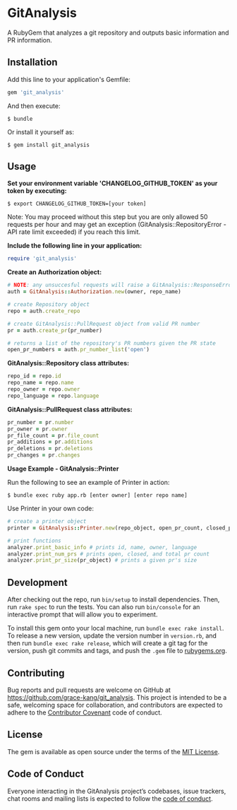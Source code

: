 # GitAnalysis

A RubyGem that analyzes a git repository and outputs basic information and PR information.

## Installation

Add this line to your application's Gemfile:

```ruby
gem 'git_analysis'
```

And then execute:

    $ bundle

Or install it yourself as:

    $ gem install git_analysis

## Usage

**Set your environment variable 'CHANGELOG_GITHUB_TOKEN' as your token by executing:**

    $ export CHANGELOG_GITHUB_TOKEN=[your token]

  Note: You may proceed without this step but you are only allowed 50 requests per hour and may get an exception (GitAnalysis::RepositoryError - API rate limit exceeded) if you reach this limit.
 
**Include the following line in your application:**

```ruby
require 'git_analysis'
```

**Create an Authorization object:**

```ruby
# NOTE: any unsuccesful requests will raise a GitAnalysis::ResponseError and won't be handled
auth = GitAnalysis::Authorization.new(owner, repo_name)

# create Repository object
repo = auth.create_repo

# create GitAnalysis::PullRequest object from valid PR number
pr = auth.create_pr(pr_number)

# returns a list of the repository's PR numbers given the PR state
open_pr_numbers = auth.pr_number_list('open')
```

**GitAnalysis::Repository class attributes:**
```ruby
repo_id = repo.id
repo_name = repo.name
repo_owner = repo.owner
repo_language = repo.language
```

**GitAnalysis::PullRequest class attributes:**
```ruby
pr_number = pr.number
pr_owner = pr.owner
pr_file_count = pr.file_count
pr_additions = pr.additions
pr_deletions = pr.deletions
pr_changes = pr.changes
```

**Usage Example - GitAnalysis::Printer**

Run the following to see an example of Printer in action:

    $ bundle exec ruby app.rb [enter owner] [enter repo name]

Use Printer in your own code:

```ruby
# create a printer object
printer = GitAnalysis::Printer.new(repo_object, open_pr_count, closed_pr_count)

# print functions
analyzer.print_basic_info # prints id, name, owner, language
analyzer.print_num_prs # prints open, closed, and total pr count
analyzer.print_pr_size(pr_object) # prints a given pr's size
```


## Development

After checking out the repo, run `bin/setup` to install dependencies. Then, run `rake spec` to run the tests. You can also run `bin/console` for an interactive prompt that will allow you to experiment.

To install this gem onto your local machine, run `bundle exec rake install`. To release a new version, update the version number in `version.rb`, and then run `bundle exec rake release`, which will create a git tag for the version, push git commits and tags, and push the `.gem` file to [rubygems.org](https://rubygems.org).

## Contributing

Bug reports and pull requests are welcome on GitHub at https://github.com/grace-kang/git_analysis. This project is intended to be a safe, welcoming space for collaboration, and contributors are expected to adhere to the [Contributor Covenant](http://contributor-covenant.org) code of conduct.

## License

The gem is available as open source under the terms of the [MIT License](https://opensource.org/licenses/MIT).

## Code of Conduct

Everyone interacting in the GitAnalysis project’s codebases, issue trackers, chat rooms and mailing lists is expected to follow the [code of conduct](https://github.com/[USERNAME]/git_analysis/blob/master/CODE_OF_CONDUCT.md).
